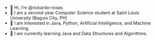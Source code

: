 - 👋 Hi, I’m @rickardo-roxas
- 🏫 I am a second-year Computer Science student at Saint Louis University (Baguio City, PH)
- 👀 I am interested in Java, Python, Artificial Intelligence, and Machine Learning.
- 🌱 I am currently learning Java and Data Structures and Algorithms.

<!---
rickardo-roxas/rickardo-roxas is a ✨ special ✨ repository because its `README.md` (this file) appears on your GitHub profile.
You can click the Preview link to take a look at your changes.
--->
